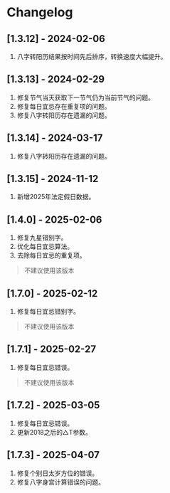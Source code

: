 # Changelog


## [1.3.12] - 2024-02-06
1. 八字转阳历结果按时间先后排序，转换速度大幅提升。

## [1.3.13] - 2024-02-29
1. 修复节气当天获取下一节气仍为当前节气的问题。
2. 修复每日宜忌存在重复项的问题。
3. 修复八字转阳历存在遗漏的问题。

## [1.3.14] - 2024-03-17
1. 修复八字转阳历存在遗漏的问题。

## [1.3.15] - 2024-11-12
1. 新增2025年法定假日数据。

## [1.4.0] - 2025-02-06
1. 修复九星错别字。
2. 优化每日宜忌算法。
3. 去除每日宜忌的重复项。
> 不建议使用该版本

## [1.7.0] - 2025-02-12
1. 修复每日宜忌错别字。
> 不建议使用该版本

## [1.7.1] - 2025-02-27
1. 修复每日宜忌错误。
> 不建议使用该版本

## [1.7.2] - 2025-03-05
1. 修复每日宜忌错误。
2. 更新2018之后的△T参数。

## [1.7.3] - 2025-04-07
1. 修复个别日太岁方位的错误。
2. 修复八字身宫计算错误的问题。
